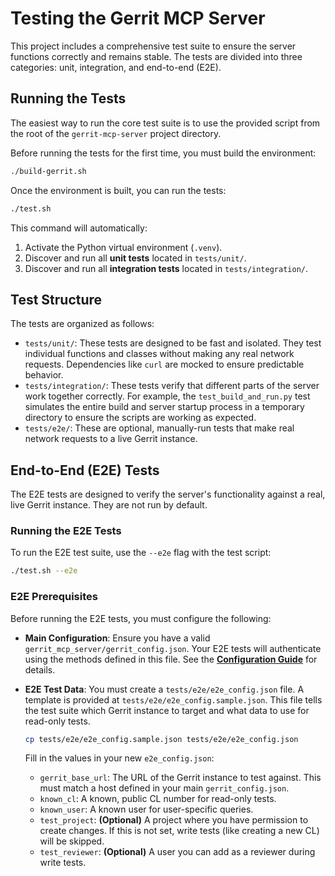 # Testing the Gerrit MCP Server

This project includes a comprehensive test suite to ensure the server functions correctly and remains stable. The tests are divided into three categories: unit, integration, and end-to-end (E2E).

## Running the Tests

The easiest way to run the core test suite is to use the provided script from the root of the `gerrit-mcp-server` project directory.

Before running the tests for the first time, you must build the environment:
```bash
./build-gerrit.sh
```

Once the environment is built, you can run the tests:
```bash
./test.sh
```

This command will automatically:
1.  Activate the Python virtual environment (`.venv`).
2.  Discover and run all **unit tests** located in `tests/unit/`.
3.  Discover and run all **integration tests** located in `tests/integration/`.

## Test Structure

The tests are organized as follows:

*   `tests/unit/`: These tests are designed to be fast and isolated. They test individual functions and classes without making any real network requests. Dependencies like `curl` are mocked to ensure predictable behavior.
*   `tests/integration/`: These tests verify that different parts of the server work together correctly. For example, the `test_build_and_run.py` test simulates the entire build and server startup process in a temporary directory to ensure the scripts are working as expected.
*   `tests/e2e/`: These are optional, manually-run tests that make real network requests to a live Gerrit instance.

## End-to-End (E2E) Tests

The E2E tests are designed to verify the server's functionality against a real, live Gerrit instance. They are not run by default.

### Running the E2E Tests

To run the E2E test suite, use the `--e2e` flag with the test script:

```bash
./test.sh --e2e
```

### E2E Prerequisites

Before running the E2E tests, you must configure the following:

*   **Main Configuration**: Ensure you have a valid `gerrit_mcp_server/gerrit_config.json`. Your E2E tests will authenticate using the methods defined in this file. See the **[Configuration Guide](configuration.md)** for details.

*   **E2E Test Data**: You must create a `tests/e2e/e2e_config.json` file. A template is provided at `tests/e2e/e2e_config.sample.json`. This file tells the test suite which Gerrit instance to target and what data to use for read-only tests.

    ```bash
    cp tests/e2e/e2e_config.sample.json tests/e2e/e2e_config.json
    ```

    Fill in the values in your new `e2e_config.json`:
    *   `gerrit_base_url`: The URL of the Gerrit instance to test against. This must match a host defined in your main `gerrit_config.json`.
    *   `known_cl`: A known, public CL number for read-only tests.
    *   `known_user`: A known user for user-specific queries.
    *   `test_project`: **(Optional)** A project where you have permission to create changes. If this is not set, write tests (like creating a new CL) will be skipped.
    *   `test_reviewer`: **(Optional)** A user you can add as a reviewer during write tests.
